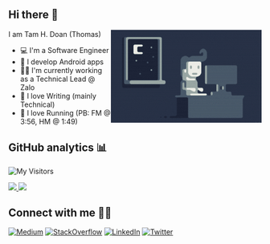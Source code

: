 ## Hi there 👋

<img alt="Night Coding" src="https://raw.githubusercontent.com/AVS1508/AVS1508/master/assets/Night-Coding.gif" align="right"/>

I am Tam H. Doan (Thomas)

- 💻 I'm a Software Engineer
- 📱 I develop Android apps
- 👷‍♂️ I'm currently working as a Technical Lead @ Zalo
- 📓 I love Writing (mainly Technical)
- 🏃 I love Running (PB: FM @ 3:56, HM @ 1:49)


## GitHub analytics 📊

![My Visitors](https://komarev.com/ghpvc/?username=nhoxbypass&style=for-the-badge)

<p align="left">
<a href="https://github.com/nhoxbypass">
  <img height="180em" src="https://github-readme-stats-eight-theta.vercel.app/api?username=nhoxbypass&show_icons=true&theme=algolia&include_all_commits=true&count_private=true"/>
  <img height="180em" src="https://github-readme-stats-eight-theta.vercel.app/api/top-langs/?username=nhoxbypass&layout=compact&langs_count=8&theme=algolia"/>
</a>
</p>


## Connect with me 🙋‍♂️

<p align="left">
  <a href="https://medium.com/@nhoxbypass"><img alt="Medium" title="Medium" src="https://img.shields.io/badge/Medium-12100E?style=for-the-badge&logo=medium&logoColor=white"/></a>
  <a href="https://stackoverflow.com/users/5282585/nhoxbypass"><img alt="StackOverflow" title="Medium" src="https://img.shields.io/badge/-StackOverflow-ef8236?style=for-the-badge&logo=stackoverflow&logoColor=white"/></a>
  <a href="https://www.linkedin.com/in/nhoxbypass/"><img alt="LinkedIn" title="LinkedIn" src="https://img.shields.io/badge/-LinkedIn-0077B5?style=for-the-badge&logo=linkedin&logoColor=white"/></a>
  <a href="https://x.com/nhoxbypass"><img alt="Twitter" title="Twitter" src="https://img.shields.io/badge/-Twitter-1DA1F2?style=for-the-badge&logo=twitter&logoColor=white"/></a>
</p>
